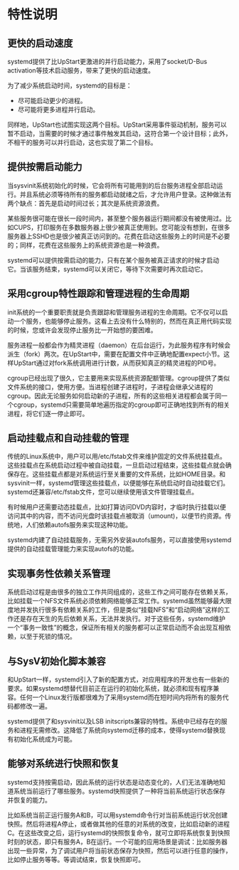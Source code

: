 # 特性说明<a name="ZH-CN_TOPIC_0182317338"></a>

## 更快的启动速度<a name="zh-cn_topic_0151920881_sdce1b1af1e954dca8bf767cc6b60c830"></a>

systemd提供了比UpStart更激进的并行启动能力，采用了socket/D-Bus activation等技术启动服务，带来了更快的启动速度。

为了减少系统启动时间，systemd的目标是：

-   尽可能启动更少的进程。
-   尽可能将更多进程并行启动。

同样地，UpStart也试图实现这两个目标。UpStart采用事件驱动机制，服务可以暂不启动，当需要的时候才通过事件触发其启动，这符合第一个设计目标；此外，不相干的服务可以并行启动，这也实现了第二个目标。

## 提供按需启动能力<a name="zh-cn_topic_0151920881_sa8bdefb638e641e68c9e267818203431"></a>

当sysvinit系统初始化的时候，它会将所有可能用到的后台服务进程全部启动运行。并且系统必须等待所有的服务都启动就绪之后，才允许用户登录。这种做法有两个缺点：首先是启动时间过长；其次是系统资源浪费。

某些服务很可能在很长一段时间内，甚至整个服务器运行期间都没有被使用过。比如CUPS，打印服务在多数服务器上很少被真正使用到。您可能没有想到，在很多服务器上SSHD也是很少被真正访问到的。花费在启动这些服务上的时间是不必要的；同样，花费在这些服务上的系统资源也是一种浪费。

systemd可以提供按需启动的能力，只有在某个服务被真正请求的时候才启动它。当该服务结束，systemd可以关闭它，等待下次需要时再次启动它。

## 采用cgroup特性跟踪和管理进程的生命周期<a name="zh-cn_topic_0151920881_sd70777ce8df7458988f4dc8c1111aa7f"></a>

init系统的一个重要职责就是负责跟踪和管理服务进程的生命周期。它不仅可以启动一个服务，也能够停止服务。这看上去没有什么特别的，然而在真正用代码实现的时候，您或许会发现停止服务比一开始想的要困难。

服务进程一般都会作为精灵进程（daemon）在后台运行，为此服务程序有时候会派生（fork）两次。在UpStart中，需要在配置文件中正确地配置expect小节。这样UpStart通过对fork系统调用进行计数，从而获知真正的精灵进程的PID号。

cgroup已经出现了很久，它主要用来实现系统资源配额管理。cgroup提供了类似文件系统的接口，使用方便。当进程创建子进程时，子进程会继承父进程的cgroup。因此无论服务如何启动新的子进程，所有的这些相关进程都会属于同一个cgroup，systemd只需要简单地遍历指定的cgroup即可正确地找到所有的相关进程，将它们逐一停止即可。

## 启动挂载点和自动挂载的管理<a name="zh-cn_topic_0151920881_s6e38d4244a784161b1653d2cd5c9a534"></a>

传统的Linux系统中，用户可以用/etc/fstab文件来维护固定的文件系统挂载点。这些挂载点在系统启动过程中被自动挂载，一旦启动过程结束，这些挂载点就会确保存在。这些挂载点都是对系统运行至关重要的文件系统，比如HOME目录。和sysvinit一样，systemd管理这些挂载点，以便能够在系统启动时自动挂载它们。systemd还兼容/etc/fstab文件，您可以继续使用该文件管理挂载点。

有时候用户还需要动态挂载点，比如打算访问DVD内容时，才临时执行挂载以便访问其中的内容，而不访问光盘时该挂载点被取消（umount\)，以便节约资源。传统地，人们依赖autofs服务来实现这种功能。

systemd内建了自动挂载服务，无需另外安装autofs服务，可以直接使用systemd提供的自动挂载管理能力来实现autofs的功能。

## 实现事务性依赖关系管理<a name="zh-cn_topic_0151920881_s06450a232d77497fa9c3acc3b6f945f5"></a>

系统启动过程是由很多的独立工作共同组成的，这些工作之间可能存在依赖关系，比如挂载一个NFS文件系统必须依赖网络能够正常工作。systemd虽然能够最大限度地并发执行很多有依赖关系的工作，但是类似“挂载NFS”和“启动网络”这样的工作还是存在天生的先后依赖关系，无法并发执行。对于这些任务，systemd维护一个“事务一致性”的概念，保证所有相关的服务都可以正常启动而不会出现互相依赖，以至于死锁的情况。

## 与SysV初始化脚本兼容<a name="zh-cn_topic_0151920881_sd0270cdc6c0149cdba8df99ed5e196f5"></a>

和UpStart一样，systemd引入了新的配置方式，对应用程序的开发也有一些新的要求。如果systemd想替代目前正在运行的初始化系统，就必须和现有程序兼容。任何一个Linux发行版都很难为了采用systemd而在短时间内将所有的服务代码都修改一遍。

systemd提供了和sysvinit以及LSB initscripts兼容的特性。系统中已经存在的服务和进程无需修改。这降低了系统向systemd迁移的成本，使得systemd替换现有初始化系统成为可能。

## 能够对系统进行快照和恢复<a name="zh-cn_topic_0151920881_s265e30e28e584ff5acc821cdaf156e0b"></a>

systemd支持按需启动，因此系统的运行状态是动态变化的，人们无法准确地知道系统当前运行了哪些服务。systemd快照提供了一种将当前系统运行状态保存并恢复的能力。

比如系统当前正运行服务A和B，可以用systemd命令行对当前系统运行状况创建快照。然后将进程A停止，或者做其他的任意的对系统的改变，比如启动新的进程C。在这些改变之后，运行systemd的快照恢复命令，就可立即将系统恢复到快照时刻的状态，即只有服务A，B在运行。一个可能的应用场景是调试：比如服务器出现一些异常，为了调试用户将当前状态保存为快照，然后可以进行任意的操作，比如停止服务等等。等调试结束，恢复快照即可。

